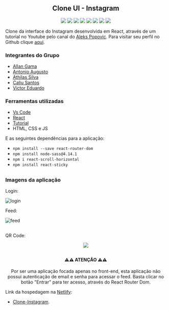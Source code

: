 <h2 align="center">Clone UI - Instagram</h2>

<p align="center">
<img src="https://img.shields.io/twitter/url?color=%2361DAFB&label=React&logo=React&logoColor=%2361DAFB&style=flat-square&url=https%3A%2F%2Fsimpleicons.org%2Ficons%2Freact.svg">    <img src="https://img.shields.io/twitter/url?color=%23F7DF1E&label=JavaScript&logo=JavaScript&logoColor=%23F7DF1E&style=flat-square&url=https%3A%2F%2Fsimpleicons.org%2Ficons%2Fjavascript.svg">    <img src="https://img.shields.io/twitter/url?color=%23E34F26&label=HTML&logo=html5&logoColor=%23E34F26&style=flat-square&url=https%3A%2F%2Fsimpleicons.org%2Ficons%2Fhtml5.svg">    <img src="https://img.shields.io/twitter/url?color=%231572B6&label=CSS3&logo=Css3&logoColor=%231572B6&style=flat-square&url=https%3A%2F%2Fsimpleicons.org%2Ficons%2Fcss3.svg">    <img src="https://img.shields.io/twitter/url?color=%2300C7B7&label=Netlify&logo=Netlify&logoColor=%2300C7B7&style=flat-square&url=https%3A%2F%2Fsimpleicons.org%2Ficons%2Fnetlify.svg">    <img src="https://img.shields.io/twitter/url?color=%23007ACC&label=Visual%20Studio%20Code&logo=Visual%20Studio%20Code&logoColor=%23007ACC&style=flat-square&url=https%3A%2F%2Fsimpleicons.org%2Ficons%2Fvisualstudiocode.svg">    <img src="https://img.shields.io/twitter/url?color=%23000000&label=Markdown&logo=Markdown&logoColor=%23000000&style=flat-square&url=https%3A%2F%2Fsimpleicons.org%2Ficons%2Fmarkdown.svg">    <img src="https://img.shields.io/twitter/url?color=%23E4405F&label=Instagram&logo=instagram&logoColor=%23E4405F&style=flat-square&url=https%3A%2F%2Fsimpleicons.org%2Ficons%2Finstagram.svg">
</p>

Clone da interface do Instagram desenvolvida em React, através de um tutorial no Youtube pelo canal do [
Aleks Popovic](https://www.youtube.com/channel/UCu3RVedqyL5o776xyQlbyAw). Para visitar seu perfil no Github clique [aqui](https://github.com/alekspopovic).

### Integrantes do Grupo

- [Allan Gama](https://github.com/allan-gh)
- [Antonio Augusto](https://github.com/Antonio1711)
- [Athilas Silva](https://github.com/Athilas-Silva)
- [Caliu Santos](https://github.com/caliusantos)
- [Victor Eduardo](https://github.com/ViictorSR388)

### Ferramentas utilizadas

- [Vs Code](https://code.visualstudio.com/)
- [React](https://pt-br.reactjs.org/)
- [Tutorial](https://www.youtube.com/watch?v=6sFTbTAVn5M)
- HTML, CSS e JS

E as seguintes dependências para a aplicação:
- ``` npm install --save react-router-dom ```
- ``` npm install node-sass@4.14.1 ```
- ``` npm i react-scroll-horizontal ```
- ``` npm install react-sticky ```
##

### Imagens da aplicação

Login:

![login](https://user-images.githubusercontent.com/71888055/115620928-31f37900-a2cc-11eb-8c03-b9a30ec07fcf.png)

Feed:

![feed](https://user-images.githubusercontent.com/71888055/115621077-6830f880-a2cc-11eb-87b9-0c675dcc2f92.png)

##

QR Code:

<p align="center">
  <img src="https://user-images.githubusercontent.com/71888055/115625085-efcd3600-a2d1-11eb-838c-1d899045bd95.png">
</p>

##

<h4 align="center">⚠️⚠️ ATENÇÃO ⚠️⚠️</h4>

<p align="center">Por ser uma aplicação focada apenas no front-end, esta aplicação não possui autenticação de email e senha para acessar o feed. Basta clicar no botão "Entrar" para ter acesso, através do React Router Dom.</p>

Link da hospedagem na [Netlify](https://www.netlify.com/):

- [Clone-Instagram](https://instagram-in-react.netlify.app/).
